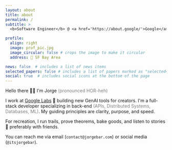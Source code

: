 ```yaml
---
layout: about
title: about
permalink: /
subtitle: > 
  <b>Software Engineer</b> @ <a href='https://about.google/'>Google</a> • <b>Previously:</b><a href='https://about.meta.com/'> Meta</a>

profile:
  align: right
  image: prof_pic.jpg
  image_circular: false # crops the image to make it circular
  address: 📍 SF Bay Area

news: false  # includes a list of news items
selected_papers: false # includes a list of papers marked as "selected={true}"
social: true  # includes social icons at the bottom of the page
---
```

Hello there 👋🏻 I'm Jorge <span style="color:grey">(pronounced HOR-heh)</span> 

I work at <a href='https://labs.google/'>Google Labs</a> 🧪 building new GenAI tools for creators. I'm a full-stack developer specializing in back-end <span style="color:grey">(APIs, Distributed Systems, Databases, ML)</span>. My guiding principles are clarity, purpose, and speed.

For recreation, I run trails, prove theorems, bake goods, and listen to stories 🌈 preferably with friends.

You can reach me via email (`contact@jorgebar.com`) or social media (`@itsjorgebar`).